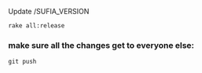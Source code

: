 Update /SUFIA_VERSION

`rake all:release`

### make sure all the changes get to everyone else:
`git push`
